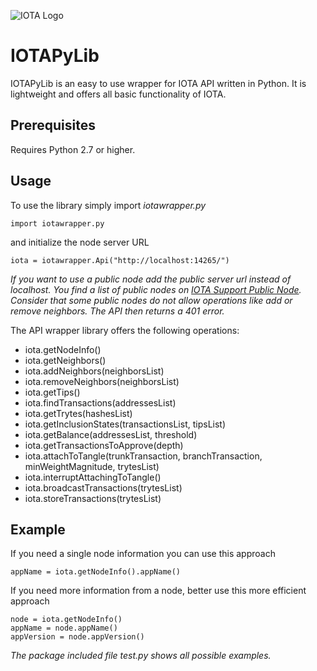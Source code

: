 ![IOTA Logo](http://fs5.directupload.net/images/170402/8d5xdkkb.png)

# IOTAPyLib

IOTAPyLib is an easy to use wrapper for IOTA API written in Python. It is lightweight and offers all basic functionality of IOTA.

## Prerequisites

Requires Python 2.7 or higher.

## Usage

To use the library simply import *iotawrapper.py*

```import iotawrapper.py```

and initialize the node server URL

```iota = iotawrapper.Api("http://localhost:14265/")```

*If you want to use a public node add the public server url instead of localhost. You find a list of public nodes on [IOTA Support Public Node](http://www.iotasupport.com/lightwallet.shtml). Consider that some public nodes do not allow operations like add or remove neighbors. The API then returns a 401 error.*

The API wrapper library offers the following operations:

* iota.getNodeInfo()
* iota.getNeighbors()
* iota.addNeighbors(neighborsList)
* iota.removeNeighbors(neighborsList)
* iota.getTips()
* iota.findTransactions(addressesList)
* iota.getTrytes(hashesList)
* iota.getInclusionStates(transactionsList, tipsList)
* iota.getBalance(addressesList, threshold)
* iota.getTransactionsToApprove(depth)
* iota.attachToTangle(trunkTransaction, branchTransaction, minWeightMagnitude, trytesList)
* iota.interruptAttachingToTangle()
* iota.broadcastTransactions(trytesList)
* iota.storeTransactions(trytesList)


## Example

If you need a single node information you can use this approach

```
appName = iota.getNodeInfo().appName()
```

If you need more information from a node, better use this more efficient approach
```
node = iota.getNodeInfo()
appName = node.appName()
appVersion = node.appVersion()
```

*The package included file test.py shows all possible examples.*